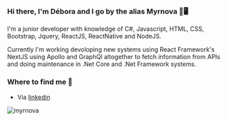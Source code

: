 ### Hi there, I'm Débora and I go by the alias Myrnova 👋🖥️

I'm a junior developer with knowledge of C#, Javascript, HTML, CSS, Bootstrap, Jquery, ReactJS, ReactNative and NodeJS.

Currently I'm working devoloping new systems using React Framework's NextJS using Apollo and GraphQl altogether to fetch information from APIs and doing maintenance in .Net Core and .Net Framework systems.

### Where to find me 🧾
- Via <a href="https://www.linkedin.com/in/debycl2002/">linkedin</a>

<p><img align="center" src="https://github-readme-stats.vercel.app/api/top-langs?username=myrnova&show_icons=true&locale=en&layout=compact" alt="myrnova" /></p>
